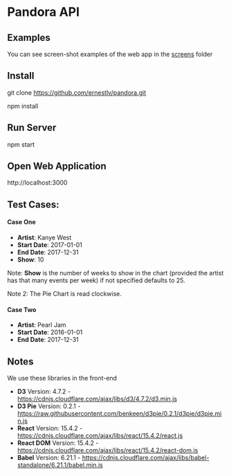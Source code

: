 # Pandora API

## Examples

You can see screen-shot examples of the web app in the [screens] folder

## Install

git clone https://github.com/ernestlv/pandora.git

npm install

## Run Server

npm start

## Open Web Application

http://localhost:3000

## Test Cases:

#### Case One

- **Artist**: Kanye West
- **Start Date**: 2017-01-01
- **End Date**: 2017-12-31
- **Show**: 10

Note: **Show** is the number of weeks to show in the chart (provided the artist has that many events per week) if not specified defaults to 25. 

Note 2: The Pie Chart is read clockwise.


#### Case Two

- **Artist**: Pearl Jam
- **Start Date**: 2016-01-01
- **End Date**: 2017-12-31

## Notes

We use these libraries in the front-end

- **D3** Version: 4.7.2 - https://cdnjs.cloudflare.com/ajax/libs/d3/4.7.2/d3.min.js
- **D3 Pie** Version: 0.2.1 - https://raw.githubusercontent.com/benkeen/d3pie/0.2.1/d3pie/d3pie.min.js
- **React** Version: 15.4.2 - https://cdnjs.cloudflare.com/ajax/libs/react/15.4.2/react.js
- **React DOM** Version: 15.4.2 - https://cdnjs.cloudflare.com/ajax/libs/react/15.4.2/react-dom.js
- **Babel** Version: 6.21.1 - https://cdnjs.cloudflare.com/ajax/libs/babel-standalone/6.21.1/babel.min.js


[screens]: https://github.com/ernestlv/pandora/tree/master/screens